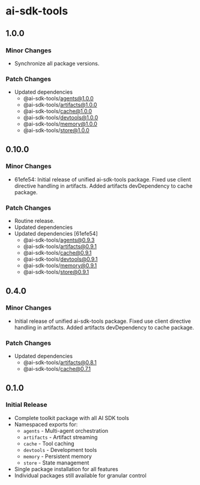 # ai-sdk-tools

## 1.0.0

### Minor Changes

- Synchronize all package versions.

### Patch Changes

- Updated dependencies
  - @ai-sdk-tools/agents@1.0.0
  - @ai-sdk-tools/artifacts@1.0.0
  - @ai-sdk-tools/cache@1.0.0
  - @ai-sdk-tools/devtools@1.0.0
  - @ai-sdk-tools/memory@1.0.0
  - @ai-sdk-tools/store@1.0.0

## 0.10.0

### Minor Changes

- 61efe54: Initial release of unified ai-sdk-tools package. Fixed use client directive handling in artifacts. Added artifacts devDependency to cache package.

### Patch Changes

- Routine release.
- Updated dependencies
- Updated dependencies [61efe54]
  - @ai-sdk-tools/agents@0.9.3
  - @ai-sdk-tools/artifacts@0.9.1
  - @ai-sdk-tools/cache@0.9.1
  - @ai-sdk-tools/devtools@0.9.1
  - @ai-sdk-tools/memory@0.9.1
  - @ai-sdk-tools/store@0.9.1

## 0.4.0

### Minor Changes

- Initial release of unified ai-sdk-tools package. Fixed use client directive handling in artifacts. Added artifacts devDependency to cache package.

### Patch Changes

- Updated dependencies
  - @ai-sdk-tools/artifacts@0.8.1
  - @ai-sdk-tools/cache@0.7.1

## 0.1.0

### Initial Release

- Complete toolkit package with all AI SDK tools
- Namespaced exports for:
  - `agents` - Multi-agent orchestration
  - `artifacts` - Artifact streaming
  - `cache` - Tool caching
  - `devtools` - Development tools
  - `memory` - Persistent memory
  - `store` - State management
- Single package installation for all features
- Individual packages still available for granular control
